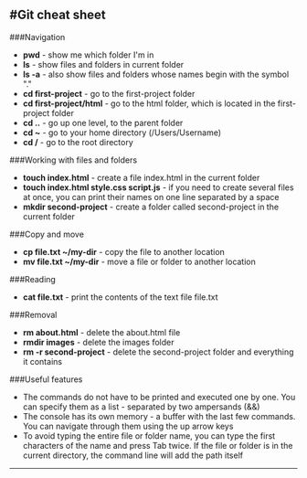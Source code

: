 #Git cheat sheet
---
###Navigation

* **pwd** - show me which folder I'm in
* **ls** - show files and folders in current folder
* **ls -a** - also show files and folders whose names begin with the symbol "."
* **cd first-project** - go to the first-project folder
* **cd first-project/html** - go to the html folder, which is located in the first-project folder
* **cd ..** - go up one level, to the parent folder
* **cd ~** - go to your home directory (/Users/Username)
* **cd /** - go to the root directory

###Working with files and folders

* **touch index.html** - create a file index.html in the current folder
* **touch index.html style.css script.js** - if you need to create several files at once, you can print their names on one line separated by a space
* **mkdir second-project** - create a folder called second-project in the current folder

###Copy and move

* **cp file.txt ~/my-dir** - copy the file to another location
* **mv file.txt ~/my-dir** - move a file or folder to another location

###Reading

* **cat file.txt** - print the contents of the text file file.txt

###Removal

* **rm about.html** - delete the about.html file
* **rmdir images** - delete the images folder
* **rm -r second-project** - delete the second-project folder and everything it contains

###Useful features

* The commands do not have to be printed and executed one by one. You can specify them as a list - separated by two ampersands (&&)
* The console has its own memory - a buffer with the last few commands. You can navigate through them using the up arrow keys
* To avoid typing the entire file or folder name, you can type the first characters of the name and press Tab twice. If the file or folder is in the current directory, the command line will add the path itself
---